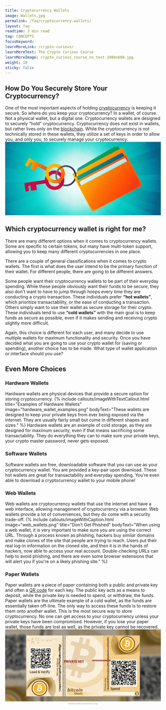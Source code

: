 ```yaml
---
title: Cryptocurrency Wallets
image: Wallets.jpg
permalink: /faq/cryptocurrency-wallets/
layout: faq
readtime: 3 min read
tag: CONCEPTS
focusKeyword: 
learnMoreLink: /crypto-curious/
learnMoreText: The Crypto Curious Course
learnMoreImage: crypto_curious_course_no_text-1080x608.jpg
weight: 10
sticky: false
---
```

<h2>How Do You Securely Store Your Cryptocurrency?</h2>
<span>One of the most important aspects of holding <a href="/faq/what-is-cryptocurrency/" target="_blank">cryptocurrency</a> is keeping it secure. So where do you keep your cryptocurrency? In a wallet, of course. Not a physical wallet, but a digital one. Cryptocurrency wallets are designed to securely “hold” cryptocurrency. Cryptocurrency does not exist in wallets, but rather lives only on the <a href="/faq/what-is-blockchain/" target="_blank">blockchain</a>. While the cryptocurrency is not technically stored in these wallets, they utilize a set of keys in order to allow you, and only you, to securely manage your cryptocurrency.</span>

<img src="/assets/img/courses/bitcoin-for-developers/WalletKeychain-01.jpg" alt="Keys and a wallet" title="Keys to a wallet">

<h2>Which cryptocurrency wallet is right for me?</h2>
<span>There are many different options when it comes to cryptocurrency wallets. Some are specific to certain tokens, but many have multi-token support, allowing you to keep many different cryptocurrencies in one place.</span>

<span>There are a couple of general classifications when it comes to crypto wallets. The first is what does the user intend to be the primary function of their wallet. For different people, there are going to be different answers.</span>

<span>Some people want their cryptocurrency wallets to be part of their everyday spending. While these people obviously want their funds to be secure, they also don't want to have to jump through hoops every time they are conducting a crypto transaction. These individuals prefer <b>“hot wallets”</b>, which prioritize transactability, or the ease of conducting a transaction. Others simply want to use their wallet as secure storage for their crypto. These individuals tend to use <b>“cold wallets”</b> with the main goal is to keep funds as secure as possible, even if it makes sending and receiving crypto slightly more difficult.</span>

<span>Again, this choice is different for each user, and many decide to use multiple wallets for maximum functionality and security. Once you have decided what you are going to use your crypto wallet for (saving or spending), another choice has to be made. What type of wallet application or interface should you use?</span>

<h2>Even More Choices</h2>
<h3>Hardware Wallets</h3>
<span>Hardware wallets are physical devices that provide a secure option for storing cryptocurrency.</span>
{% include callouts/imageWithTextCallout.html 
    title="Examples of Hardware Wallets"
    image="hardware_wallet_examples.png"
    bodyText="These wallets are designed to keep your private keys from ever being exposed via the internet. They are usually fairly small but come in different shapes and sizes."
%}
<span>Hardware wallets are an example of cold storage, as they are designed for maximum security, even if that means sacrificing some transactability. They do everything they can to make sure your private keys, your crypto master password, never gets exposed.</span>
<h3>Software Wallets</h3>
<span>Software wallets are free, downloadable software that you can use as your cryptocurrency wallet. You are provided a key-pair upon download. These hot wallets are great for transactability and everyday spending. You're even able to download a cryptocurrency wallet to your mobile phone!</span>
<h3>Web Wallets</h3>
<span>Web wallets are cryptocurrency wallets that use the internet and have a web interface, allowing management of cryptocurrency via a browser. Web wallets provide a lot of conveniences, but they do come with a security trade-off.</span>
{% include callouts/imageWithCaption.html
	image="web_wallets.png"
	title="Don’t Get Phished"
	bodyText="When using a web wallet, it is very important to make sure you are using the correct URL. Through a process known as phishing, hackers buy similar domains and make clones of the site that people are trying to reach. Users put their real log-in information on the cloned site, and then it is in the hands of hackers, now able to access your real account. Double-checking URLs can help to avoid phishing, and there are even some browser extensions that will alert you if you're on a likely phishing site."
%}
<h3>Paper Wallets</h3>
<span>Paper wallets are a piece of paper containing both a public and private key and often a <a href="/faq/what-are-qr-codes/" target="_blank">QR code</a> for each key. The public key acts as a means to deposit, while the private key is needed to spend, or withdraw, the funds. Paper wallets are the ultimate example of a cold wallet, as the funds are essentially taken off-line. The only way to access these funds is to restore them onto another wallet.</span>
<span>This is the most secure way to store cryptocurrency. No one can get access to your cryptocurrency unless your private keys have been compromised. However, if you lose your paper wallet, those funds are lost as well, as the private key cannot be recovered.</span>

<img src="/assets/img/paper_wallets.png" alt="Example of a paper wallet" title="Paper wallets">
